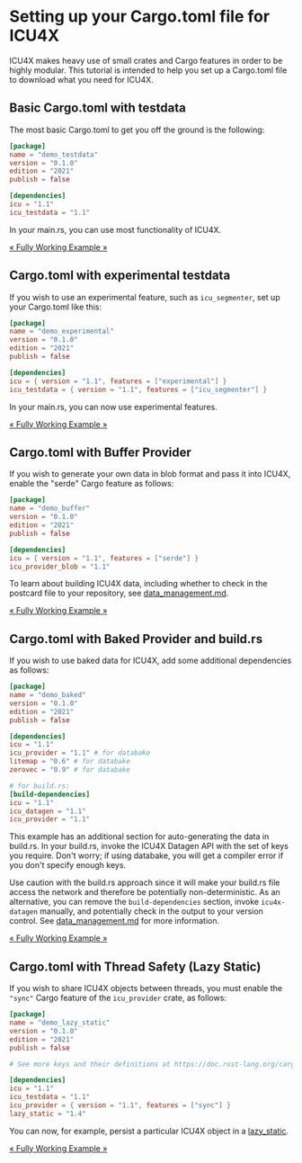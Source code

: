 # Setting up your Cargo.toml file for ICU4X

ICU4X makes heavy use of small crates and Cargo features in order to be highly modular. This tutorial is intended to help you set up a Cargo.toml file to download what you need for ICU4X.

## Basic Cargo.toml with testdata

The most basic Cargo.toml to get you off the ground is the following:

```toml
[package]
name = "demo_testdata"
version = "0.1.0"
edition = "2021"
publish = false

[dependencies]
icu = "1.1"
icu_testdata = "1.1"
```

In your main.rs, you can use most functionality of ICU4X.

[« Fully Working Example »](./cargo_tests/testdata)

## Cargo.toml with experimental testdata

If you wish to use an experimental feature, such as `icu_segmenter`, set up your Cargo.toml like this:

```toml
[package]
name = "demo_experimental"
version = "0.1.0"
edition = "2021"
publish = false

[dependencies]
icu = { version = "1.1", features = ["experimental"] }
icu_testdata = { version = "1.1", features = ["icu_segmenter"] }
```

In your main.rs, you can now use experimental features.

[« Fully Working Example »](./cargo_tests/experimental)

## Cargo.toml with Buffer Provider

If you wish to generate your own data in blob format and pass it into ICU4X, enable the "serde" Cargo feature as follows:

```toml
[package]
name = "demo_buffer"
version = "0.1.0"
edition = "2021"
publish = false

[dependencies]
icu = { version = "1.1", features = ["serde"] }
icu_provider_blob = "1.1"
```

To learn about building ICU4X data, including whether to check in the postcard file to your repository, see [data_management.md](./data_management.md).

[« Fully Working Example »](./cargo_tests/buffer)

## Cargo.toml with Baked Provider and build.rs

If you wish to use baked data for ICU4X, add some additional dependencies as follows:

```toml
[package]
name = "demo_baked"
version = "0.1.0"
edition = "2021"
publish = false

[dependencies]
icu = "1.1"
icu_provider = "1.1" # for databake
litemap = "0.6" # for databake
zerovec = "0.9" # for databake

# for build.rs:
[build-dependencies]
icu = "1.1"
icu_datagen = "1.1"
icu_provider = "1.1"
```

This example has an additional section for auto-generating the data in build.rs. In your build.rs, invoke the ICU4X Datagen API with the set of keys you require. Don't worry; if using databake, you will get a compiler error if you don't specify enough keys.

Use caution with the build.rs approach since it will make your build.rs file access the network and therefore be potentially non-deterministic. As an alternative, you can remove the `build-dependencies` section,  invoke `icu4x-datagen` manually, and potentially check in the output to your version control. See [data_management.md](./data_management.md) for more information.

[« Fully Working Example »](./cargo_tests/baked)

## Cargo.toml with Thread Safety (Lazy Static)

If you wish to share ICU4X objects between threads, you must enable the `"sync"` Cargo feature of the `icu_provider` crate, as follows:

```toml
[package]
name = "demo_lazy_static"
version = "0.1.0"
edition = "2021"
publish = false

# See more keys and their definitions at https://doc.rust-lang.org/cargo/reference/manifest.html

[dependencies]
icu = "1.1"
icu_testdata = "1.1"
icu_provider = { version = "1.1", features = ["sync"] }
lazy_static = "1.4"
```

You can now, for example, persist a particular ICU4X object in a [lazy_static](https://docs.rs/lazy_static/latest/lazy_static/).

[« Fully Working Example »](./cargo_tests/lazy_static)
